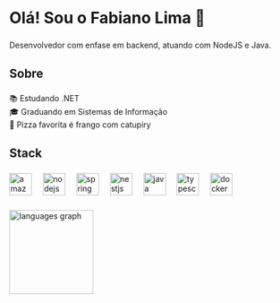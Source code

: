 <br clear="both">

<h1 align="left">Olá! Sou o Fabiano Lima 👋</h1>

###

<p align="left">Desenvolvedor com enfase em backend, atuando com NodeJS e Java.</p>

###

<h2 align="left">Sobre</h2>

###

<p align="left">📚 Estudando .NET<br>🎓 Graduando em Sistemas de Informação<br>🍕 Pizza favorita é frango com catupiry</p>

###

<h2 align="left">Stack</h2>

###

<div align="left">
  <img src="https://skillicons.dev/icons?i=aws" height="40" alt="amazonwebservices logo"  />
  <img width="12" />
  <img src="https://skillicons.dev/icons?i=nodejs" height="40" alt="nodejs logo"  />
  <img width="12" />
  <img src="https://skillicons.dev/icons?i=spring" height="40" alt="spring logo"  />
  <img width="12" />
  <img src="https://skillicons.dev/icons?i=nestjs" height="40" alt="nestjs logo"  />
  <img width="12" />
  <img src="https://skillicons.dev/icons?i=java" height="40" alt="java logo"  />
  <img width="12" />
  <img src="https://skillicons.dev/icons?i=ts" height="40" alt="typescript logo"  />
  <img width="12" />
  <img src="https://skillicons.dev/icons?i=docker" height="40" alt="docker logo"  />
</div>

###

<div align="left">
  <img src="https://github-readme-stats.vercel.app/api/top-langs?username=fabianosl1&locale=pt-br&hide_title=false&layout=compact&card_width=320&langs_count=4&theme=ayu-mirage&hide_border=true&order=2" height="150" alt="languages graph"  />
</div>

###
